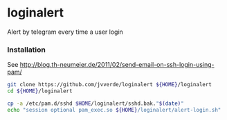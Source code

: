 # loginalert
Alert by telegram every time a user login

### Installation
See http://blog.th-neumeier.de/2011/02/send-email-on-ssh-login-using-pam/

```bash
git clone https://github.com/jvverde/loginalert ${HOME}/loginalert
cd ${HOME}/loginalert

cp -a /etc/pam.d/sshd $HOME/loginalert/sshd.bak."$(date)" 
echo "session optional pam_exec.so ${HOME}/loginalert/alert-login.sh" |sudo tee -a /etc/pam.d/sshd
```
